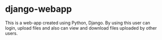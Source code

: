 # django-webapp
This is a web-app created using Python, Django. By using this user can login, upload files and also can view and download files uploaded by other users.
